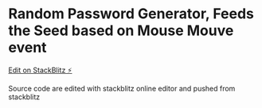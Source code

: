 # Random Password Generator, Feeds the Seed based on Mouse Mouve event

[Edit on StackBlitz ⚡️](https://ng-random-generator.stackblitz.io)


Source code are edited with stackblitz online editor and pushed from stackblitz
